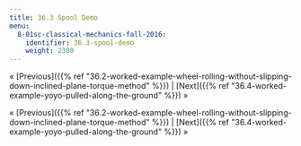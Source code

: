 ```yaml
---
title: 36.3 Spool Demo
menu:
  8-01sc-classical-mechanics-fall-2016:
    identifier: 36.3-spool-demo
    weight: 2300
---
```

« [Previous]({{% ref "36.2-worked-example-wheel-rolling-without-slipping-down-inclined-plane-torque-method" %}}) | [Next]({{% ref "36.4-worked-example-yoyo-pulled-along-the-ground" %}}) »

« [Previous]({{% ref "36.2-worked-example-wheel-rolling-without-slipping-down-inclined-plane-torque-method" %}}) | [Next]({{% ref "36.4-worked-example-yoyo-pulled-along-the-ground" %}}) »